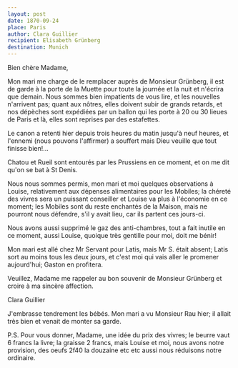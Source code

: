 ```yaml
---
layout: post
date: 1870-09-24
place: Paris
author: Clara Guillier
recipient: Elisabeth Grünberg
destination: Munich
---
```


Bien chère Madame,

Mon mari me charge de le remplacer auprès de Monsieur Grünberg,
il est de garde à la porte de la Muette pour toute la journée
et la nuit et n'écrira que demain. Nous sommes bien impatients de vous lire,
et les nouvelles n'arrivent pas; quant aux nôtres, elles doivent subir de
grands retards, et nos dépèches sont expédiées par un ballon qui les porte à 20
ou 30 lieues de Paris et là, elles sont reprises par des estafettes.

Le canon a retenti hier depuis trois heures du matin jusqu'à neuf heures, et
l'ennemi (nous pouvons l'affirmer) a souffert mais Dieu veuille que tout
finisse bien!...

Chatou et Rueil sont entourés par les Prussiens en ce moment, et on me dit
qu'on se bat à St Denis.

Nous nous sommes permis, mon mari et moi quelques observations à Louise,
relativement aux dépenses alimentaires pour les Mobiles; la chéreté des vivres
sera un puissant conseiller et Louise va plus à l'économie en ce moment; les
Mobiles sont du reste enchantés de la Maison, mais ne pourront nous défendre,
s'il y avait lieu, car ils partent ces jours-ci.

Nous avons aussi supprimé le gaz des anti-chambres, tout a fait inutile en ce
moment, aussi Louise, quoique très gentille pour moi, doit me bénir!

Mon mari est allé chez Mr Servant pour Latis, mais Mr S. était absent; Latis
sort au moins tous les deux jours, et c'est moi qui vais aller le promener
aujourd'hui; Gaston en profitera.

Veuillez, Madame me rappeler au bon souvenir de Monsieur Grünberg et croire
à ma sincère affection.


Clara Guillier

J'embrasse tendrement les bébés. Mon mari a vu Monsieur Rau hier; il allait
très bien et venait de monter sa garde.

P.S. Pour vous donner, Madame, une idée du prix des vivres; le beurre vaut
6 francs la livre; la graisse 2 francs, mais Louise et moi, nous avons notre
provision, des oeufs 2f40 la douzaine etc etc aussi nous réduisons notre ordinaire.
